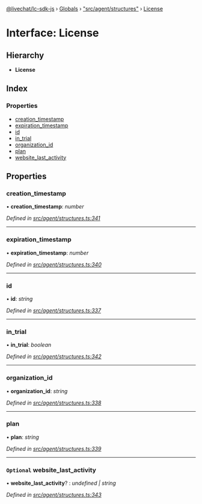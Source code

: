 [@livechat/lc-sdk-js](../README.md) › [Globals](../globals.md) › ["src/agent/structures"](../modules/_src_agent_structures_.md) › [License](_src_agent_structures_.license.md)

# Interface: License

## Hierarchy

* **License**

## Index

### Properties

* [creation_timestamp](_src_agent_structures_.license.md#creation_timestamp)
* [expiration_timestamp](_src_agent_structures_.license.md#expiration_timestamp)
* [id](_src_agent_structures_.license.md#id)
* [in_trial](_src_agent_structures_.license.md#in_trial)
* [organization_id](_src_agent_structures_.license.md#organization_id)
* [plan](_src_agent_structures_.license.md#plan)
* [website_last_activity](_src_agent_structures_.license.md#optional-website_last_activity)

## Properties

###  creation_timestamp

• **creation_timestamp**: *number*

*Defined in [src/agent/structures.ts:341](https://github.com/livechat/lc-sdk-js/blob/9364105/src/agent/structures.ts#L341)*

___

###  expiration_timestamp

• **expiration_timestamp**: *number*

*Defined in [src/agent/structures.ts:340](https://github.com/livechat/lc-sdk-js/blob/9364105/src/agent/structures.ts#L340)*

___

###  id

• **id**: *string*

*Defined in [src/agent/structures.ts:337](https://github.com/livechat/lc-sdk-js/blob/9364105/src/agent/structures.ts#L337)*

___

###  in_trial

• **in_trial**: *boolean*

*Defined in [src/agent/structures.ts:342](https://github.com/livechat/lc-sdk-js/blob/9364105/src/agent/structures.ts#L342)*

___

###  organization_id

• **organization_id**: *string*

*Defined in [src/agent/structures.ts:338](https://github.com/livechat/lc-sdk-js/blob/9364105/src/agent/structures.ts#L338)*

___

###  plan

• **plan**: *string*

*Defined in [src/agent/structures.ts:339](https://github.com/livechat/lc-sdk-js/blob/9364105/src/agent/structures.ts#L339)*

___

### `Optional` website_last_activity

• **website_last_activity**? : *undefined | string*

*Defined in [src/agent/structures.ts:343](https://github.com/livechat/lc-sdk-js/blob/9364105/src/agent/structures.ts#L343)*
